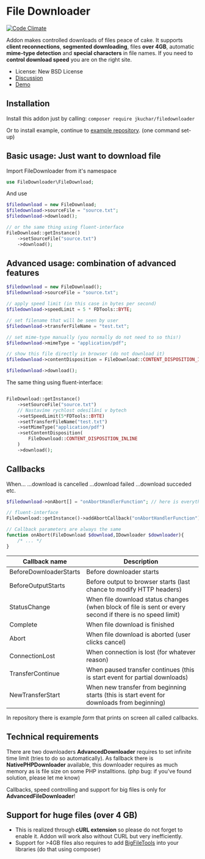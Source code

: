 File Downloader
===============
[![Code Climate](https://codeclimate.com/github/jkuchar/FileDownloader/badges/gpa.svg)](https://codeclimate.com/github/jkuchar/FileDownloader)

Addon makes controlled downloads of files peace of cake. It supports **client reconnections**, **segmented downloading**, files **over 4GB**, automatic **mime-type detection** and **special characters** in file names. If you need to **control download speed** you are on the right site.

- License: New BSD License
- [Discussion](http://forum.nette.org/cs/1952-addon-file-downloader-file-downloader)
- [Demo](http://filedownloader.projekty.mujserver.net/demo/)


Installation
------------

Install this addon just by calling:
	`composer require jkuchar/filedownloader`

Or to install example, continue to [example repository](https://github.com/jkuchar/FileDownloader-example). (one command set-up)


## Basic usage: Just want to download file ##

Import FileDownloader from it's namespace

```php
use FileDownloader\FileDownload;
```

And use

```php
$filedownload = new FileDownload;
$filedownload->sourceFile = "source.txt";
$filedownload->download();

// or the same thing using fluent-interface
FileDownload::getInstance()
	->setSourceFile("source.txt")
	->download();

```

Advanced usage: combination of advanced features
------------------------------------------------



```php
$filedownload = new FileDownload();
$filedownload->sourceFile = "source.txt";

// apply speed limit (in this case in bytes per second)
$filedownload->speedLimit = 5 * FDTools::BYTE;

// set filename that will be seen by user
$filedownload->transferFileName = "test.txt";

// set mime-type manually (you normally do not need to so this!)
$filedownload->mimeType = "application/pdf";

// show this file directly in browser (do not download it)
$filedownload->contentDisposition =	FileDownload::CONTENT_DISPOSITION_INLINE;

$filedownload->download();
```

The same thing using fluent-interface:
```php

FileDownload::getInstance()
	->setSourceFile("source.txt")
	// Nastavíme rychlost odesílání v bytech
	->setSpeedLimit(5*FDTools::BYTE)
	->setTransferFileName("test.txt")
	->setMimeType("application/pdf")
	->setContentDisposition(
		FileDownload::CONTENT_DISPOSITION_INLINE
	)
	->download();

```

Callbacks
---------

When... ...download is cancelled ...download failed ...download succeded etc.

```php
$filedownload->onAbort[] = "onAbortHandlerFunction"; // here is everything callable accepted

// fluent-interface
FileDownload::getInstance()->addAbortCallback("onAbortHandlerFunction")

// Callback parameters are always the same
function onAbort(FileDownload $download,IDownloader $downloader){
	/* ... */
}
```


| Callback name          | Description
|------------------------|----------------------------
| BeforeDownloaderStarts | Before downloader starts
| BeforeOutputStarts     | Before output to browser starts (last chance to modify HTTP headers)
| StatusChange           | When file download status changes (when block of file is sent or every second if there is no speed limit)
| Complete               | When file download is finished
| Abort                  | When file download is aborted (user clicks cancel)
| ConnectionLost         | When connection is lost (for whatever reason)
| TransferContinue       | When paused transfer continues (this is start event for partial downloads)
| NewTransferStart       | When new transfer from beginning starts (this is start event for downloads from beginning)


In repository there is example *form* that prints on screen all called callbacks.


Technical requirements
----------------------

There are two downloaders **AdvancedDownloader** requires to set infinite time limit (tries to do so automatically). As fallback there is **NativePHPDownloader** available, this downloader requires as much memory as is file size on some PHP installtions. (php bug: if you've found solution, please let me know)


Callbacks, speed controlling and support for big files is only for **AdvancedFileDownloader**!


Support for huge files (over 4 GB)
----------------------

- This is realized through **cURL extension** so please do not forget to enable it. Addon will work also without CURL but very inefficiently.
- Support for >4GB files also requires to add [BigFileTools](https://github.com/jkuchar/BigFileTools) into your libraries (do that using composer)



